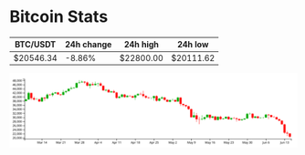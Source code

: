 # Bitcoin Stats

BTC/USDT|24h change|24h high|24h low|
|---|---|---|---|
|$20546.34|-8.86%|$22800.00|$20111.62|

<img src="./chart.svg">
